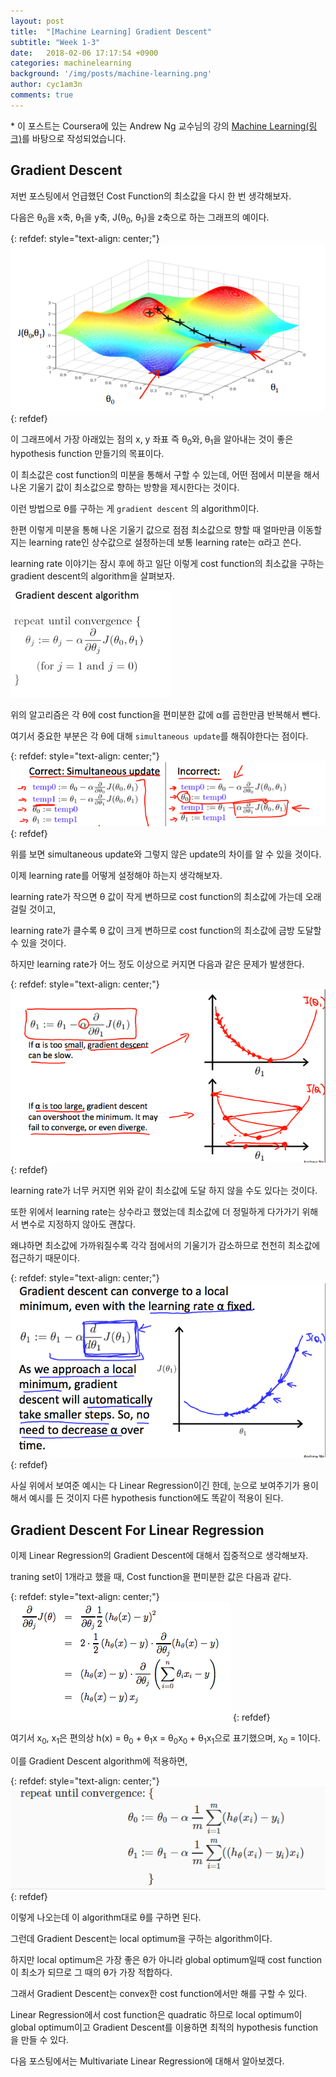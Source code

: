 ```yaml
---
layout: post
title:  "[Machine Learning] Gradient Descent"
subtitle: "Week 1-3"
date:   2018-02-06 17:17:54 +0900
categories: machinelearning
background: '/img/posts/machine-learning.png'
author: cyc1am3n
comments: true
---
```

\* 이 포스트는 Coursera에 있는 Andrew Ng 교수님의 강의 [Machine Learning(링크)](https://www.coursera.org/learn/machine-learning)를 바탕으로 작성되었습니다.

## Gradient Descent  

저번 포스팅에서 언급했던 Cost Function의 최소값을 다시 한 번 생각해보자.  

다음은 θ<sub>0</sub>을 x축, θ<sub>1</sub>을 y축, J(θ<sub>0</sub>, θ<sub>1</sub>)을 z축으로 하는 그래프의 예이다.

{: refdef: style="text-align: center;"}  
![그림1](/img/posts/gradient-descent/gradient-descent-1.png)
{: refdef}

이 그래프에서 가장 아래있는 점의 x, y 좌표 즉 θ<sub>0</sub>와, θ<sub>1</sub>을 알아내는 것이 좋은 hypothesis function 만들기의 목표이다.  

이 최소값은 cost function의 미분을 통해서 구할 수 있는데, 어떤 점에서 미분을 해서 나온 기울기 값이 최소값으로 향하는 방향을 제시한다는 것이다.  

이런 방법으로 θ를 구하는 게 `gradient descent` 의 algorithm이다.

한편 이렇게 미분을 통해 나온 기울기 값으로 점점 최소값으로 향할 때 얼마만큼 이동할지는 learning rate인 상수값으로 설정하는데 보통 learning rate는 α라고 쓴다.  

learning rate 이야기는 잠시 후에 하고 일단 이렇게 cost function의 최소값을 구하는 gradient descent의 algorithm을 살펴보자.  

![그림2](/img/posts/gradient-descent/gradient-descent-2.png)

위의 알고리즘은 각 θ에 cost function을 편미분한 값에 α를 곱한만큼 반복해서 뺀다.  

여기서 중요한 부분은 각 θ에 대해 `simultaneous update`를 해줘야한다는 점이다.

{: refdef: style="text-align: center;"}  
![그림3](/img/posts/gradient-descent/gradient-descent-3.png)
{: refdef}

위를 보면 simultaneous update와 그렇지 않은 update의 차이를 알 수 있을 것이다.  

이제 learning rate를 어떻게 설정해야 하는지 생각해보자.  

learning rate가 작으면 θ 값이 작게 변하므로 cost function의 최소값에 가는데 오래 걸릴 것이고,

learning rate가 클수록 θ 값이 크게 변하므로 cost function의 최소값에 금방 도달할 수 있을 것이다.  

하지만 learning rate가 어느 정도 이상으로 커지면 다음과 같은 문제가 발생한다.  

{: refdef: style="text-align: center;"}  
![그림4](/img/posts/gradient-descent/gradient-descent-4.png)
{: refdef}

learning rate가 너무 커지면 위와 같이 최소값에 도달 하지 않을 수도 있다는 것이다.  

또한 위에서 learning rate는 상수라고 했었는데 최소값에 더 정밀하게 다가가기 위해서 변수로 지정하지 않아도 괜찮다.  

왜냐하면 최소값에 가까워질수록 각각 점에서의 기울기가 감소하므로 천천히 최소값에 접근하기 때문이다.  

{: refdef: style="text-align: center;"}  
![그림5](/img/posts/gradient-descent/gradient-descent-5.png)
{: refdef}

사실 위에서 보여준 예시는 다 Linear Regression이긴 한데, 눈으로 보여주기가 용이해서 예시를 든 것이지 다른 hypothesis function에도 똑같이 적용이 된다.  

## Gradient Descent For Linear Regression

이제 Linear Regression의 Gradient Descent에 대해서 집중적으로 생각해보자.  

traning set이 1개라고 했을 때, Cost function을 편미분한 값은 다음과 같다.  

{: refdef: style="text-align: center;"}  
![그림6](/img/posts/gradient-descent/gradient-descent-6.png)
{: refdef}

여기서 x<sub>0</sub>, x<sub>1</sub>은 편의상 h(x) = θ<sub>0</sub> + θ<sub>1</sub>x = θ<sub>0</sub>x<sub>0</sub> + θ<sub>1</sub>x<sub>1</sub>으로 표기했으며, x<sub>0</sub> = 1이다.  

이를 Gradient Descent algorithm에 적용하면,  

{: refdef: style="text-align: center;"}  
![그림7](/img/posts/gradient-descent/gradient-descent-7.png)
{: refdef}

이렇게 나오는데 이 algorithm대로 θ를 구하면 된다.  

그런데 Gradient Descent는 local optimum을 구하는 algorithm이다.  

하지만 local optimum은 가장 좋은 θ가 아니라 global optimum일때 cost function이 최소가 되므로 그 때의 θ가 가장 적합하다.  

그래서 Gradient Descent는 convex한 cost function에서만 해를 구할 수 있다.  

Linear Regression에서 cost function은 quadratic 하므로 local optimum이 global optimum이고 Gradient Descent를 이용하면 최적의 hypothesis function을 만들 수 있다.  

다음 포스팅에서는 Multivariate Linear Regression에 대해서 알아보겠다.
